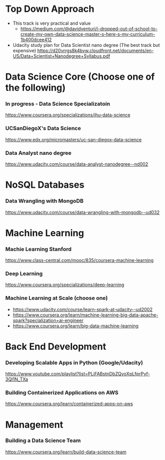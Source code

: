 # Top Down Approach

- This track is very practical and value
  - https://medium.com/@davidventuri/i-dropped-out-of-school-to-create-my-own-data-science-master-s-here-s-my-curriculum-1b400dcee412
- Udacity study plan for Data Scientist nano degree (The best track but expensive)
https://d20vrrgs8k4bvw.cloudfront.net/documents/en-US/Data+Scientist+Nanodegree+Syllabus.pdf


# Data Science Core (Choose one of the following) 
### In progress - Data Science Specializatoin
https://www.coursera.org/specializations/jhu-data-science

### UCSanDiegoX's Data Science
https://www.edx.org/micromasters/uc-san-diegox-data-science

### Data Analyst nano degree
https://www.udacity.com/course/data-analyst-nanodegree--nd002


# NoSQL Databases
### Data Wrangling with MongoDB
https://www.udacity.com/course/data-wrangling-with-mongodb--ud032


# Machine Learning
### Machie Learning Stanford
https://www.class-central.com/mooc/835/coursera-machine-learning

### Deep Learning
https://www.coursera.org/specializations/deep-learning

### Machine Learning at Scale (choose one)
- https://www.udacity.com/course/learn-spark-at-udacity--ud2002
- https://www.coursera.org/learn/machine-learning-big-data-apache-spark?specialization=ai-engineer
- https://www.coursera.org/learn/big-data-machine-learning


# Back End Development 
### Developing Scalable Apps in Python (Google/Udacity)
https://www.youtube.com/playlist?list=PLjFABstnDbZQvoXpLfprPyf-3QI1N_TXa

### Building Containerized Applications on AWS
https://www.coursera.org/learn/containerized-apps-on-aws


# Management
### Building a Data Science Team
https://www.coursera.org/learn/build-data-science-team

